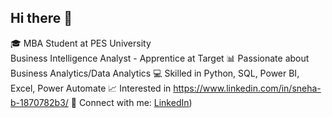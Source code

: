 ## Hi there 👋

🎓 MBA Student at PES University  
Business Intelligence Analyst - Apprentice at Target
📊 Passionate about Business Analytics/Data Analytics 
💻 Skilled in Python, SQL, Power BI, Excel, Power Automate
📈 Interested in https://www.linkedin.com/in/sneha-b-1870782b3/
🔗 Connect with me: [LinkedIn](https://www.linkedin.com/in/sneha-b-1870782b3/))

